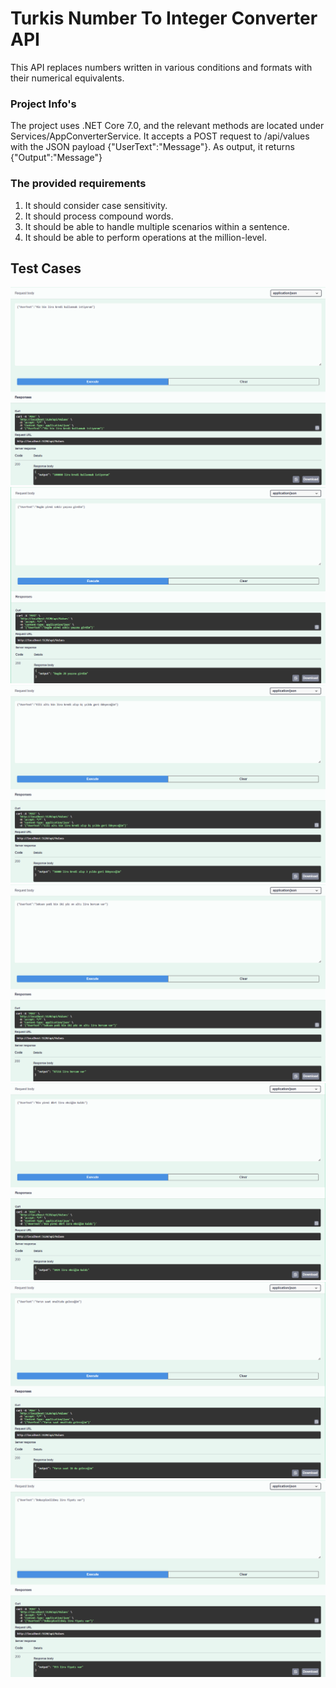 # Turkis Number To Integer Converter API 
This API replaces numbers written in various conditions and formats with their numerical equivalents.

### Project Info's
The project uses .NET Core 7.0, and the relevant methods are located under Services/AppConverterService.
 It accepts a POST request to /api/values with the JSON payload {"UserText":"Message"}. As output, it returns {"Output":"Message"}


### The provided requirements

1. It should consider case sensitivity.
2. It should process compound words.
3. It should be able to handle multiple scenarios within a sentence.
4. It should be able to perform operations at the million-level.


## Test Cases 

<img src="./Docs/ss1.png">
<img src="./Docs/ss2.png">
<img src="./Docs/ss3.png">
<img src="./Docs/ss4.png">
<img src="./Docs/ss5.png">
<img src="./Docs/ss6.png">
<img src="./Docs/ss7.png">
 